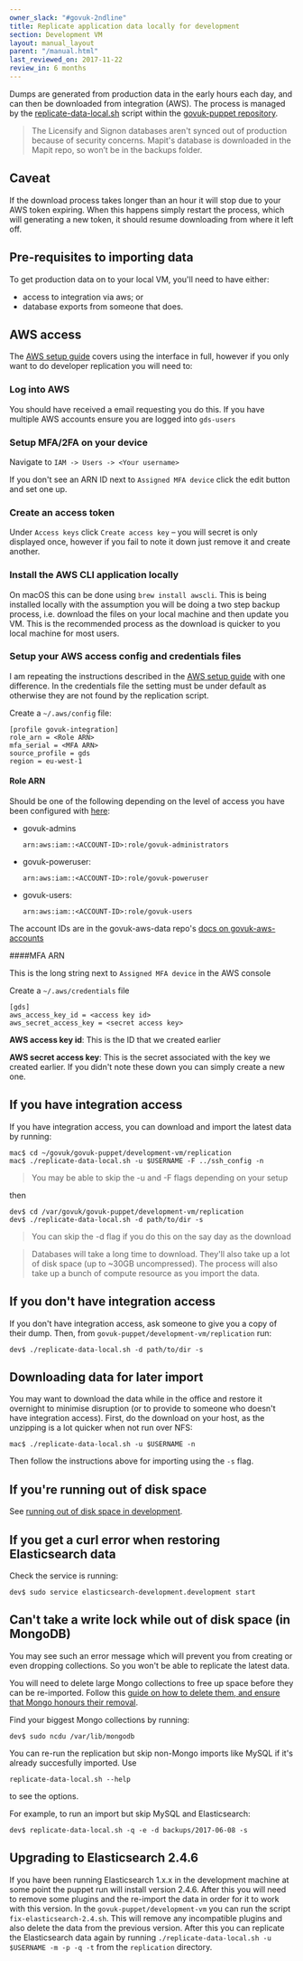```yaml
---
owner_slack: "#govuk-2ndline"
title: Replicate application data locally for development
section: Development VM
layout: manual_layout
parent: "/manual.html"
last_reviewed_on: 2017-11-22
review_in: 6 months
---
```


Dumps are generated from production data in the early hours each day, and can
then be downloaded from integration (AWS).  The process is managed by the
[replicate-data-local.sh](https://github.com/alphagov/govuk-puppet/blob/master/development-vm/replication/replicate-data-local.sh)
script within the [govuk-puppet
repository](https://github.com/alphagov/govuk-puppet).

> The Licensify and Signon databases aren't synced out of production because of
> security concerns. Mapit's database is downloaded in the Mapit repo, so won’t
> be in the backups folder.

## Caveat

If the download process takes longer than an hour it will stop due to your AWS token expiring. When this happens simply restart the process, which will generating a new token, it should resume downloading from where it left off.

## Pre-requisites to importing data

To get production data on to your local VM, you'll need to have either:

* access to integration via aws; or
* database exports from someone that does.

## AWS access

The [AWS setup guide](/manual/user-management-in-aws.html) covers using the interface in full, however if you only
want to do developer replication you will need to:

### Log into AWS

You should have received a email requesting you do this. If you have multiple AWS accounts ensure you are logged into `gds-users`

### Setup MFA/2FA on your device

Navigate to `IAM -> Users -> <Your username>`

If you don't see an ARN ID next to `Assigned MFA device` click the edit button and set one up.

### Create an access token

Under `Access keys` click `Create access key` – you will secret is only displayed once, however if you fail to note it down just remove it and create another.

### Install the AWS CLI application locally

On macOS this can be done using `brew install awscli`. This is being installed locally with the assumption you will be doing a two step backup process, i.e. download the files on your local machine and then update you VM. This is the recommended process as the download is quicker to you local machine for most users.

### Setup your AWS access config and credentials files

I am repeating the instructions described in the [AWS setup guide](/manual/user-management-in-aws.html) with one difference. In the credentials file the setting must be under default as otherwise they are not found by the replication script.

Create a `~/.aws/config` file:

```
[profile govuk-integration]
role_arn = <Role ARN>
mfa_serial = <MFA ARN>
source_profile = gds
region = eu-west-1
```

#### Role ARN
Should be one of the following depending on the level of access you have been configured with [here](https://github.com/alphagov/govuk-aws-data/blob/master/data/infra-security/integration/common.tfvars):

  * govuk-admins

    ```
    arn:aws:iam::<ACCOUNT-ID>:role/govuk-administrators
    ```

  * govuk-poweruser:

    ```
    arn:aws:iam::<ACCOUNT-ID>:role/govuk-poweruser
    ```

  * govuk-users:

    ```
    arn:aws:iam::<ACCOUNT-ID>:role/govuk-users
    ```

  The account IDs are in the govuk-aws-data repo's [docs on govuk-aws-accounts](https://github.com/alphagov/govuk-aws-data/blob/master/docs/govuk-aws-accounts.md)

####MFA ARN

This is the long string next to `Assigned MFA device` in the AWS console

Create a `~/.aws/credentials` file

```
[gds]
aws_access_key_id = <access key id>
aws_secret_access_key = <secret access key>
```

**AWS access key id**: This is the ID that we created earlier

**AWS secret access key**: This is the secret associated with the key we created earlier. If you didn't note these down you can simply create a new one.

## If you have integration access

If you have integration access, you can download and import the latest data by running:

    mac$ cd ~/govuk/govuk-puppet/development-vm/replication
    mac$ ./replicate-data-local.sh -u $USERNAME -F ../ssh_config -n

> You may be able to skip the -u and -F flags depending on your setup

then

    dev$ cd /var/govuk/govuk-puppet/development-vm/replication
    dev$ ./replicate-data-local.sh -d path/to/dir -s

> You can skip the -d flag if you do this on the say day as the download

> Databases will take a long time to download. They'll also take up a lot of
> disk space (up to ~30GB uncompressed). The process will also take up a bunch
> of compute resource as you import the data.

## If you don't have integration access

If you don't have integration access, ask someone to give you a copy of their
dump. Then, from `govuk-puppet/development-vm/replication` run:

    dev$ ./replicate-data-local.sh -d path/to/dir -s

## Downloading data for later import

You may want to download the data while in the office and restore it overnight
to minimise disruption (or to provide to someone who doesn't have integration
access).  First, do the download on your host, as the unzipping is a lot
quicker when not run over NFS:

    mac$ ./replicate-data-local.sh -u $USERNAME -n

Then follow the instructions above for importing using the `-s` flag.

## If you're running out of disk space

See [running out of disk space in development](/manual/development-disk-space.html).

## If you get a curl error when restoring Elasticsearch data

Check the service is running:

    dev$ sudo service elasticsearch-development.development start

## Can't take a write lock while out of disk space (in MongoDB)

You may see such an error message which will prevent you from creating or even dropping collections. So you won't be able to replicate the latest data.

You will need to delete large Mongo collections to free up space before they can be re-imported. Follow this [guide on how to delete them, and ensure that Mongo honours their removal](https://caffinc.github.io/2014/07/mongodb-cant-take-a-write-lock-while-out-of-disk-space/).

Find your biggest Mongo collections by running:

```
dev$ sudo ncdu /var/lib/mongodb
```

You can re-run the replication but skip non-Mongo imports like MySQL if it's already succesfully imported. Use
```
replicate-data-local.sh --help
```
to see the options.

For example, to run an import but skip MySQL and Elasticsearch:

```
dev$ replicate-data-local.sh -q -e -d backups/2017-06-08 -s
```

## Upgrading to Elasticsearch 2.4.6

If you have been running Elasticsearch 1.x.x in the development machine at some point the puppet run will install version 2.4.6. After this you will need to remove some plugins and the re-import the data in order for it to work with this version. In the `govuk-puppet/development-vm` you can run the script `fix-elasticsearch-2.4.sh`. This will remove any incompatible plugins and also delete the data from the previous version. After this you can replicate the Elasticsearch data again by running `./replicate-data-local.sh -u $USERNAME -m -p -q -t` from the `replication` directory.
